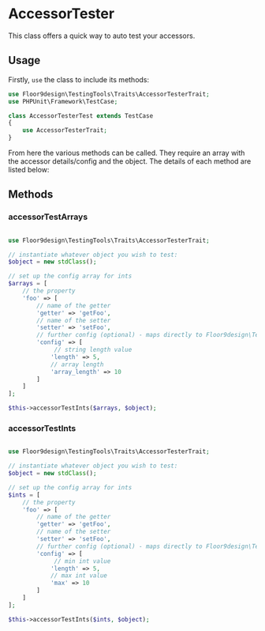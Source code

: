 # AccessorTester

This class offers a quick way to auto test your accessors.

## Usage

Firstly, `use` the class to include its methods:

```php
use Floor9design\TestingTools\Traits\AccessorTesterTrait;
use PHPUnit\Framework\TestCase;

class AccessorTesterTest extends TestCase
{
    use AccessorTesterTrait;
}
```

From here the various methods can be called. They require an array with the accessor details/config and the object.
The details of each method are listed below:

## Methods

### accessorTestArrays

```php

use Floor9design\TestingTools\Traits\AccessorTesterTrait;

// instantiate whatever object you wish to test:
$object = new stdClass();

// set up the config array for ints
$arrays = [
    // the property
    'foo' => [
        // name of the getter
        'getter' => 'getFoo',
        // name of the setter
        'setter' => 'setFoo',
        // further config (optional) - maps directly to Floor9design\TestDataGenerator\Generator::randomStringArray()
        'config' => [
             // string length value
            'length' => 5, 
            // array length
            'array_length' => 10
        ]
    ]
];

$this->accessorTestInts($arrays, $object);

```

### accessorTestInts

```php

use Floor9design\TestingTools\Traits\AccessorTesterTrait;

// instantiate whatever object you wish to test:
$object = new stdClass();

// set up the config array for ints
$ints = [
    // the property
    'foo' => [
        // name of the getter
        'getter' => 'getFoo',
        // name of the setter
        'setter' => 'setFoo',
        // further config (optional) - maps directly to Floor9design\TestDataGenerator\Generator::randomInt()
        'config' => [
             // min int value
            'length' => 5, 
            // max int value
            'max' => 10
        ]
    ]
];

$this->accessorTestInts($ints, $object);

```